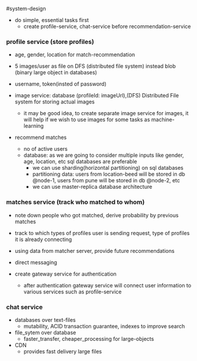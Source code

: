 #system-design 

- do simple, essential tasks first
  - create profile-service, chat-service before recommendation-service

### profile service (store profiles)

- age, gender, location for match-recommendation
- 5 images/user as file on DFS (distributed file system) instead blob (binary large object in databases)
- username, token(insted of password)
- image service: database (profileId: imageUrl),(DFS) Distributed File system for storing actual images
  - it may be good idea, to create separate image service for images, it will help if we wish to use images for some tasks as machine-learning
- recommend matches

  - no of active users
  - database: as we are going to consider multiple inputs like gender, age, location, etc sql databases are preferable
    - we can use sharding(horizontal partitioning) on sql databases
    - partitioning data: users from location-beed will be stored in db @node-1, users from pune will be stored in db @node-2, etc
    - we can use master-replica database architecture

### matches service (track who matched to whom)

- note down people who got matched, derive probability by previous matches
- track to which types of profiles user is sending request, type of profiles it is already connecting
- using data from matcher server, provide future recommendations
- direct messaging
- create gateway service for authentication

  - after authentication gateway service will connect user information to various services such as profile-service

### chat service


- databases over text-files
  - mutability, ACID transaction guarantee, indexes to improve search
- file_sytem over database
  - faster_transfer, cheaper_processing for large-objects
- CDN
  - provides fast delivery large files
